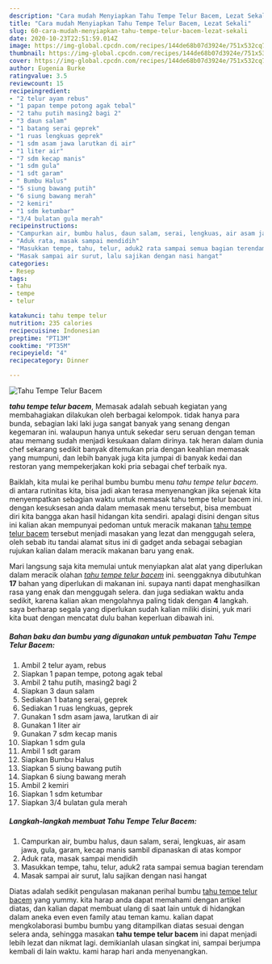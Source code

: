```yaml
---
description: "Cara mudah Menyiapkan Tahu Tempe Telur Bacem, Lezat Sekali"
title: "Cara mudah Menyiapkan Tahu Tempe Telur Bacem, Lezat Sekali"
slug: 60-cara-mudah-menyiapkan-tahu-tempe-telur-bacem-lezat-sekali
date: 2020-10-23T22:51:59.014Z
image: https://img-global.cpcdn.com/recipes/144de68b07d3924e/751x532cq70/tahu-tempe-telur-bacem-foto-resep-utama.jpg
thumbnail: https://img-global.cpcdn.com/recipes/144de68b07d3924e/751x532cq70/tahu-tempe-telur-bacem-foto-resep-utama.jpg
cover: https://img-global.cpcdn.com/recipes/144de68b07d3924e/751x532cq70/tahu-tempe-telur-bacem-foto-resep-utama.jpg
author: Eugenia Burke
ratingvalue: 3.5
reviewcount: 15
recipeingredient:
- "2 telur ayam rebus"
- "1 papan tempe potong agak tebal"
- "2 tahu putih masing2 bagi 2"
- "3 daun salam"
- "1 batang serai geprek"
- "1 ruas lengkuas geprek"
- "1 sdm asam jawa larutkan di air"
- "1 liter air"
- "7 sdm kecap manis"
- "1 sdm gula"
- "1 sdt garam"
- " Bumbu Halus"
- "5 siung bawang putih"
- "6 siung bawang merah"
- "2 kemiri"
- "1 sdm ketumbar"
- "3/4 bulatan gula merah"
recipeinstructions:
- "Campurkan air, bumbu halus, daun salam, serai, lengkuas, air asam jawa, gula, garam, kecap manis sambil dipanaskan di atas kompor"
- "Aduk rata, masak sampai mendidih"
- "Masukkan tempe, tahu, telur, aduk2 rata sampai semua bagian terendam"
- "Masak sampai air surut, lalu sajikan dengan nasi hangat"
categories:
- Resep
tags:
- tahu
- tempe
- telur

katakunci: tahu tempe telur 
nutrition: 235 calories
recipecuisine: Indonesian
preptime: "PT13M"
cooktime: "PT35M"
recipeyield: "4"
recipecategory: Dinner

---
```



![Tahu Tempe Telur Bacem](https://img-global.cpcdn.com/recipes/144de68b07d3924e/751x532cq70/tahu-tempe-telur-bacem-foto-resep-utama.jpg)

<b><i>tahu tempe telur bacem</i></b>, Memasak adalah sebuah kegiatan yang membahagiakan dilakukan oleh berbagai kelompok. tidak hanya para bunda, sebagian laki laki juga sangat banyak yang senang dengan kegemaran ini. walaupun hanya untuk sekedar seru seruan dengan teman atau memang sudah menjadi kesukaan dalam dirinya. tak heran dalam dunia chef sekarang sedikit banyak ditemukan pria dengan keahlian memasak yang mumpuni, dan lebih banyak juga kita jumpai di banyak kedai dan restoran yang mempekerjakan koki pria sebagai chef terbaik nya.

Baiklah, kita mulai ke perihal bumbu bumbu menu <i>tahu tempe telur bacem</i>. di antara rutinitas kita, bisa jadi akan terasa menyenangkan jika sejenak kita menyempatkan sebagian waktu untuk memasak tahu tempe telur bacem ini. dengan kesuksesan anda dalam memasak menu tersebut, bisa membuat diri kita bangga akan hasil hidangan kita sendiri. apalagi disini dengan situs ini kalian akan mempunyai pedoman untuk meracik makanan <u>tahu tempe telur bacem</u> tersebut menjadi masakan yang lezat dan menggugah selera, oleh sebab itu tandai alamat situs ini di gadget anda sebagai sebagian rujukan kalian dalam meracik makanan baru yang enak.




Mari langsung saja kita memulai untuk menyiapkan alat alat yang diperlukan dalam meracik olahan <u><i>tahu tempe telur bacem</i></u> ini. seenggaknya dibutuhkan <b>17</b> bahan yang diperlukan di makanan ini. supaya nanti dapat menghasilkan rasa yang enak dan menggugah selera. dan juga sediakan waktu anda sedikit, karena kalian akan mengolahnya paling tidak dengan <b>4</b> langkah. saya berharap segala yang diperlukan sudah kalian miliki disini, yuk mari kita buat dengan mencatat dulu bahan keperluan dibawah ini.

<!--inarticleads1-->

##### Bahan baku dan bumbu yang digunakan untuk pembuatan Tahu Tempe Telur Bacem:

1. Ambil 2 telur ayam, rebus
1. Siapkan 1 papan tempe, potong agak tebal
1. Ambil 2 tahu putih, masing2 bagi 2
1. Siapkan 3 daun salam
1. Sediakan 1 batang serai, geprek
1. Sediakan 1 ruas lengkuas, geprek
1. Gunakan 1 sdm asam jawa, larutkan di air
1. Gunakan 1 liter air
1. Gunakan 7 sdm kecap manis
1. Siapkan 1 sdm gula
1. Ambil 1 sdt garam
1. Siapkan  Bumbu Halus
1. Siapkan 5 siung bawang putih
1. Siapkan 6 siung bawang merah
1. Ambil 2 kemiri
1. Siapkan 1 sdm ketumbar
1. Siapkan 3/4 bulatan gula merah




<!--inarticleads2-->

##### Langkah-langkah membuat Tahu Tempe Telur Bacem:

1. Campurkan air, bumbu halus, daun salam, serai, lengkuas, air asam jawa, gula, garam, kecap manis sambil dipanaskan di atas kompor
1. Aduk rata, masak sampai mendidih
1. Masukkan tempe, tahu, telur, aduk2 rata sampai semua bagian terendam
1. Masak sampai air surut, lalu sajikan dengan nasi hangat




Diatas adalah sedikit pengulasan makanan perihal bumbu <u>tahu tempe telur bacem</u> yang yummy. kita harap anda dapat memahami dengan artikel diatas, dan kalian dapat membuat ulang di saat lain untuk di hidangkan dalam aneka even even family atau teman kamu. kalian dapat mengkolaborasi bumbu bumbu yang ditampilkan diatas sesuai dengan selera anda, sehingga masakan <b>tahu tempe telur bacem</b> ini dapat menjadi lebih lezat dan nikmat lagi. demikianlah ulasan singkat ini, sampai berjumpa kembali di lain waktu. kami harap hari anda menyenangkan.

